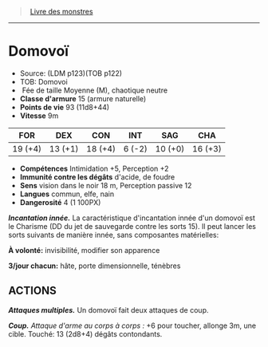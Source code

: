 ﻿> [Livre des monstres](tome_of_beasts_old.md)

---

# Domovoï

- Source: (LDM p123)(TOB p122)
- TOB: Domovoi
-  Fée de taille Moyenne (M), chaotique neutre
- **Classe d'armure** 15 (armure naturelle)
- **Points de vie** 93 (11d8+44)
- **Vitesse** 9m

|FOR|DEX|CON|INT|SAG|CHA|
|---|---|---|---|---|---|
|19 (+4)|13 (+1)|18 (+4)|6 (-2)|10 (+0)|16 (+3)|

- **Compétences** Intimidation +5, Perception +2
- **Immunité contre les dégâts** d'acide, de foudre
- **Sens** vision dans le noir 18 m, Perception passive 12
- **Langues** commun, elfe, nain
- **Dangerosité** 4 (1 100PX)

**_Incantation innée._** La caractéristique d'incantation innée d'un domovoï est le Charisme (DD du jet de sauvegarde contre les sorts 15). Il peut lancer les sorts suivants de manière innée, sans composantes matérielles:

**À volonté:** invisibilité, modifier son apparence

**3/jour chacun:** hâte, porte dimensionnelle, ténèbres

## ACTIONS

**_Attaques multiples._** Un domovoï fait deux attaques de coup.

**_Coup._** _Attaque d'arme au corps à corps :_ +6 pour toucher, allonge 3m, une cible. Touché: 13 (2d8+4) dégâts contondants.

